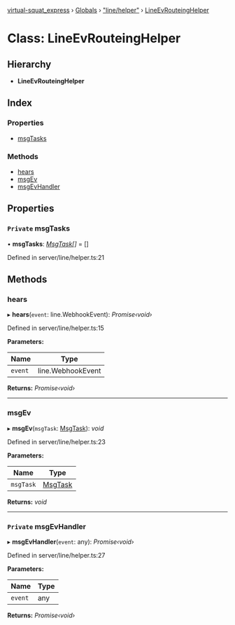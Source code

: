 [virtual-squat_express](../README.md) › [Globals](../globals.md) › ["line/helper"](../modules/_line_helper_.md) › [LineEvRouteingHelper](_line_helper_.lineevrouteinghelper.md)

# Class: LineEvRouteingHelper

## Hierarchy

* **LineEvRouteingHelper**

## Index

### Properties

* [msgTasks](_line_helper_.lineevrouteinghelper.md#private-msgtasks)

### Methods

* [hears](_line_helper_.lineevrouteinghelper.md#hears)
* [msgEv](_line_helper_.lineevrouteinghelper.md#msgev)
* [msgEvHandler](_line_helper_.lineevrouteinghelper.md#private-msgevhandler)

## Properties

### `Private` msgTasks

• **msgTasks**: *[MsgTask](../modules/_line_interface_.md#msgtask)[]* = []

Defined in server/line/helper.ts:21

## Methods

###  hears

▸ **hears**(`event`: line.WebhookEvent): *Promise‹void›*

Defined in server/line/helper.ts:15

**Parameters:**

Name | Type |
------ | ------ |
`event` | line.WebhookEvent |

**Returns:** *Promise‹void›*

___

###  msgEv

▸ **msgEv**(`msgTask`: [MsgTask](../modules/_line_interface_.md#msgtask)): *void*

Defined in server/line/helper.ts:23

**Parameters:**

Name | Type |
------ | ------ |
`msgTask` | [MsgTask](../modules/_line_interface_.md#msgtask) |

**Returns:** *void*

___

### `Private` msgEvHandler

▸ **msgEvHandler**(`event`: any): *Promise‹void›*

Defined in server/line/helper.ts:27

**Parameters:**

Name | Type |
------ | ------ |
`event` | any |

**Returns:** *Promise‹void›*
